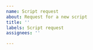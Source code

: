 ```yaml
---
name: Script request
about: Request for a new script
title: ''
labels: Script request
assignees: ''

---
```

